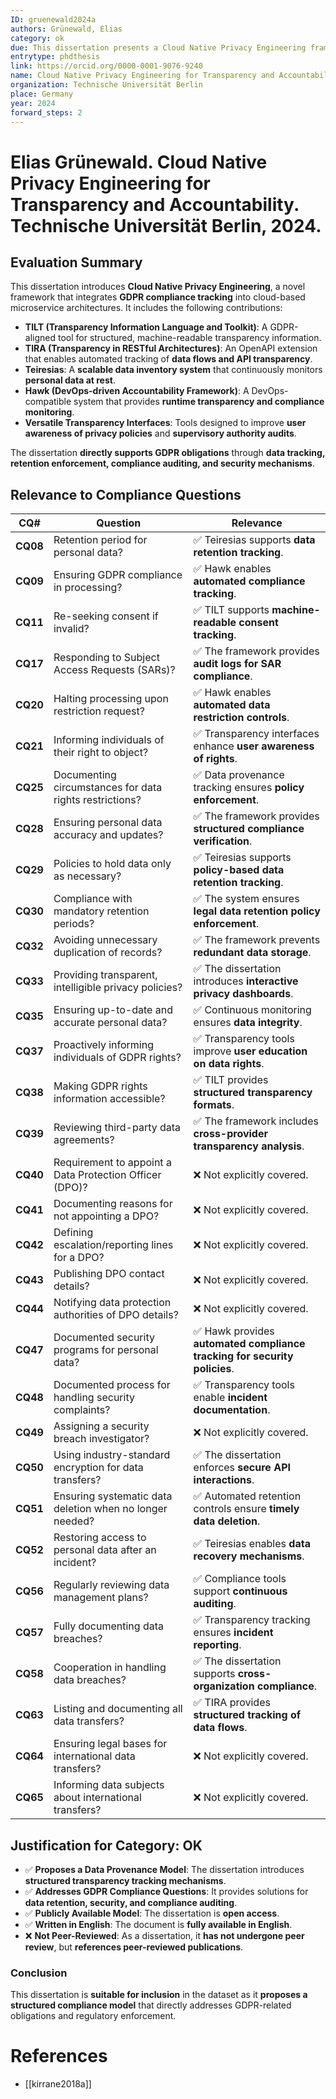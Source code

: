```yaml
---
ID: gruenewald2024a
authors: Grünewald, Elias
category: ok
due: This dissertation presents a Cloud Native Privacy Engineering framework that integrates GDPR compliance tracking through structured transparency and accountability tools, such as TILT, TIRA, Teiresias, and Hawk. These tools provide automated data provenance tracking, regulatory auditing, and compliance verification.
entrytype: phdthesis
link: https://orcid.org/0000-0001-9076-9240
name: Cloud Native Privacy Engineering for Transparency and Accountability
organization: Technische Universität Berlin
place: Germany
year: 2024
forward_steps: 2
---
```

# Elias Grünewald. Cloud Native Privacy Engineering for Transparency and Accountability. Technische Universität Berlin, 2024.

## Evaluation Summary

This dissertation introduces **Cloud Native Privacy Engineering**, a novel framework that integrates **GDPR compliance tracking** into cloud-based microservice architectures. It includes the following contributions:

- **TILT (Transparency Information Language and Toolkit)**: A GDPR-aligned tool for structured, machine-readable transparency information.  
- **TIRA (Transparency in RESTful Architectures)**: An OpenAPI extension that enables automated tracking of **data flows and API transparency**.  
- **Teiresias**: A **scalable data inventory system** that continuously monitors **personal data at rest**.  
- **Hawk (DevOps-driven Accountability Framework)**: A DevOps-compatible system that provides **runtime transparency and compliance monitoring**.  
- **Versatile Transparency Interfaces**: Tools designed to improve **user awareness of privacy policies** and **supervisory authority audits**.

The dissertation **directly supports GDPR obligations** through **data tracking, retention enforcement, compliance auditing, and security mechanisms**.

## Relevance to Compliance Questions

| **CQ#** | **Question** | **Relevance** |
|---------|------------|-------------|
| **CQ08** | Retention period for personal data? | ✅ Teiresias supports **data retention tracking**. |
| **CQ09** | Ensuring GDPR compliance in processing? | ✅ Hawk enables **automated compliance tracking**. |
| **CQ11** | Re-seeking consent if invalid? | ✅ TILT supports **machine-readable consent tracking**. |
| **CQ17** | Responding to Subject Access Requests (SARs)? | ✅ The framework provides **audit logs for SAR compliance**. |
| **CQ20** | Halting processing upon restriction request? | ✅ Hawk enables **automated data restriction controls**. |
| **CQ21** | Informing individuals of their right to object? | ✅ Transparency interfaces enhance **user awareness of rights**. |
| **CQ25** | Documenting circumstances for data rights restrictions? | ✅ Data provenance tracking ensures **policy enforcement**. |
| **CQ28** | Ensuring personal data accuracy and updates? | ✅ The framework provides **structured compliance verification**. |
| **CQ29** | Policies to hold data only as necessary? | ✅ Teiresias supports **policy-based data retention tracking**. |
| **CQ30** | Compliance with mandatory retention periods? | ✅ The system ensures **legal data retention policy enforcement**. |
| **CQ32** | Avoiding unnecessary duplication of records? | ✅ The framework prevents **redundant data storage**. |
| **CQ33** | Providing transparent, intelligible privacy policies? | ✅ The dissertation introduces **interactive privacy dashboards**. |
| **CQ35** | Ensuring up-to-date and accurate personal data? | ✅ Continuous monitoring ensures **data integrity**. |
| **CQ37** | Proactively informing individuals of GDPR rights? | ✅ Transparency tools improve **user education on data rights**. |
| **CQ38** | Making GDPR rights information accessible? | ✅ TILT provides **structured transparency formats**. |
| **CQ39** | Reviewing third-party data agreements? | ✅ The framework includes **cross-provider transparency analysis**. |
| **CQ40** | Requirement to appoint a Data Protection Officer (DPO)? | ❌ Not explicitly covered. |
| **CQ41** | Documenting reasons for not appointing a DPO? | ❌ Not explicitly covered. |
| **CQ42** | Defining escalation/reporting lines for a DPO? | ❌ Not explicitly covered. |
| **CQ43** | Publishing DPO contact details? | ❌ Not explicitly covered. |
| **CQ44** | Notifying data protection authorities of DPO details? | ❌ Not explicitly covered. |
| **CQ47** | Documented security programs for personal data? | ✅ Hawk provides **automated compliance tracking for security policies**. |
| **CQ48** | Documented process for handling security complaints? | ✅ Transparency tools enable **incident documentation**. |
| **CQ49** | Assigning a security breach investigator? | ❌ Not explicitly covered. |
| **CQ50** | Using industry-standard encryption for data transfers? | ✅ The dissertation enforces **secure API interactions**. |
| **CQ51** | Ensuring systematic data deletion when no longer needed? | ✅ Automated retention controls ensure **timely data deletion**. |
| **CQ52** | Restoring access to personal data after an incident? | ✅ Teiresias enables **data recovery mechanisms**. |
| **CQ56** | Regularly reviewing data management plans? | ✅ Compliance tools support **continuous auditing**. |
| **CQ57** | Fully documenting data breaches? | ✅ Transparency tracking ensures **incident reporting**. |
| **CQ58** | Cooperation in handling data breaches? | ✅ The dissertation supports **cross-organization compliance**. |
| **CQ63** | Listing and documenting all data transfers? | ✅ TIRA provides **structured tracking of data flows**. |
| **CQ64** | Ensuring legal bases for international data transfers? | ❌ Not explicitly covered. |
| **CQ65** | Informing data subjects about international transfers? | ❌ Not explicitly covered. |

## Justification for Category: OK

- ✅ **Proposes a Data Provenance Model**: The dissertation introduces **structured transparency tracking mechanisms**.
- ✅ **Addresses GDPR Compliance Questions**: It provides solutions for **data retention, security, and compliance auditing**.
- ✅ **Publicly Available Model**: The dissertation is **open access**.
- ✅ **Written in English**: The document is **fully available in English**.
- ❌ **Not Peer-Reviewed**: As a dissertation, it **has not undergone peer review**, but **references peer-reviewed publications**.

### **Conclusion**
This dissertation is **suitable for inclusion** in the dataset as it **proposes a structured compliance model** that directly addresses GDPR-related obligations and regulatory enforcement.

# References

- [[kirrane2018a]]